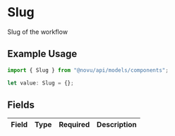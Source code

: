 # Slug

Slug of the workflow

## Example Usage

```typescript
import { Slug } from "@novu/api/models/components";

let value: Slug = {};
```

## Fields

| Field       | Type        | Required    | Description |
| ----------- | ----------- | ----------- | ----------- |